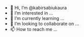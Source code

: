 - 👋 Hi, I’m @kabirsabiukaura
- 👀 I’m interested in ...
- 🌱 I’m currently learning ...
- 💞️ I’m looking to collaborate on ...
- 📫 How to reach me ...

<!---
kabirsabiukaura/kabirsabiukaura is a ✨ special ✨ repository because its `README.md` (this file) appears on your GitHub profile.
You can click the Preview link to take a look at your changes.
--->
